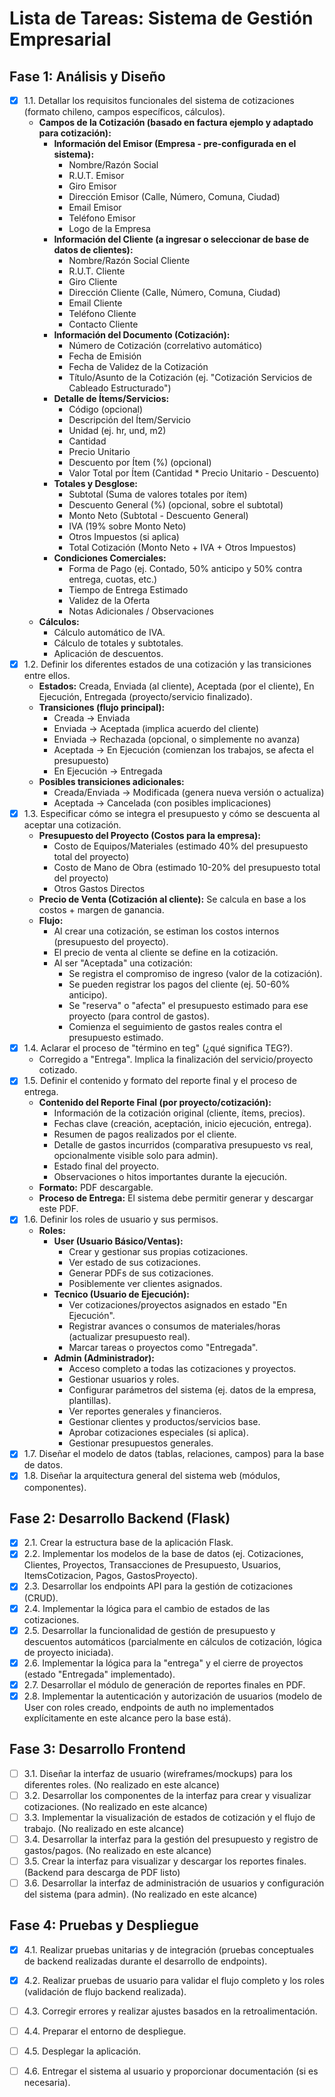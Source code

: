 # Lista de Tareas: Sistema de Gestión Empresarial

## Fase 1: Análisis y Diseño

- [X] 1.1. Detallar los requisitos funcionales del sistema de cotizaciones (formato chileno, campos específicos, cálculos).
    - **Campos de la Cotización (basado en factura ejemplo y adaptado para cotización):**
        - **Información del Emisor (Empresa - pre-configurada en el sistema):**
            - Nombre/Razón Social
            - R.U.T. Emisor
            - Giro Emisor
            - Dirección Emisor (Calle, Número, Comuna, Ciudad)
            - Email Emisor
            - Teléfono Emisor
            - Logo de la Empresa
        - **Información del Cliente (a ingresar o seleccionar de base de datos de clientes):**
            - Nombre/Razón Social Cliente
            - R.U.T. Cliente
            - Giro Cliente
            - Dirección Cliente (Calle, Número, Comuna, Ciudad)
            - Email Cliente
            - Teléfono Cliente
            - Contacto Cliente
        - **Información del Documento (Cotización):**
            - Número de Cotización (correlativo automático)
            - Fecha de Emisión
            - Fecha de Validez de la Cotización
            - Título/Asunto de la Cotización (ej. "Cotización Servicios de Cableado Estructurado")
        - **Detalle de Ítems/Servicios:**
            - Código (opcional)
            - Descripción del Ítem/Servicio
            - Unidad (ej. hr, und, m2)
            - Cantidad
            - Precio Unitario
            - Descuento por Ítem (%) (opcional)
            - Valor Total por Ítem (Cantidad * Precio Unitario - Descuento)
        - **Totales y Desglose:**
            - Subtotal (Suma de valores totales por ítem)
            - Descuento General (%) (opcional, sobre el subtotal)
            - Monto Neto (Subtotal - Descuento General)
            - IVA (19% sobre Monto Neto)
            - Otros Impuestos (si aplica)
            - Total Cotización (Monto Neto + IVA + Otros Impuestos)
        - **Condiciones Comerciales:**
            - Forma de Pago (ej. Contado, 50% anticipo y 50% contra entrega, cuotas, etc.)
            - Tiempo de Entrega Estimado
            - Validez de la Oferta
            - Notas Adicionales / Observaciones
    - **Cálculos:**
        - Cálculo automático de IVA.
        - Cálculo de totales y subtotales.
        - Aplicación de descuentos.
- [X] 1.2. Definir los diferentes estados de una cotización y las transiciones entre ellos.
    - **Estados:** Creada, Enviada (al cliente), Aceptada (por el cliente), En Ejecución, Entregada (proyecto/servicio finalizado).
    - **Transiciones (flujo principal):**
        - Creada -> Enviada
        - Enviada -> Aceptada (implica acuerdo del cliente)
        - Enviada -> Rechazada (opcional, o simplemente no avanza)
        - Aceptada -> En Ejecución (comienzan los trabajos, se afecta el presupuesto)
        - En Ejecución -> Entregada
    - **Posibles transiciones adicionales:**
        - Creada/Enviada -> Modificada (genera nueva versión o actualiza)
        - Aceptada -> Cancelada (con posibles implicaciones)
- [X] 1.3. Especificar cómo se integra el presupuesto y cómo se descuenta al aceptar una cotización.
    - **Presupuesto del Proyecto (Costos para la empresa):**
        - Costo de Equipos/Materiales (estimado 40% del presupuesto total del proyecto)
        - Costo de Mano de Obra (estimado 10-20% del presupuesto total del proyecto)
        - Otros Gastos Directos
    - **Precio de Venta (Cotización al cliente):** Se calcula en base a los costos + margen de ganancia.
    - **Flujo:**
        - Al crear una cotización, se estiman los costos internos (presupuesto del proyecto).
        - El precio de venta al cliente se define en la cotización.
        - Al ser "Aceptada" una cotización:
            - Se registra el compromiso de ingreso (valor de la cotización).
            - Se pueden registrar los pagos del cliente (ej. 50-60% anticipo).
            - Se "reserva" o "afecta" el presupuesto estimado para ese proyecto (para control de gastos).
            - Comienza el seguimiento de gastos reales contra el presupuesto estimado.
- [X] 1.4. Aclarar el proceso de "término en teg" (¿qué significa TEG?).
    - Corregido a "Entrega". Implica la finalización del servicio/proyecto cotizado.
- [X] 1.5. Definir el contenido y formato del reporte final y el proceso de entrega.
    - **Contenido del Reporte Final (por proyecto/cotización):**
        - Información de la cotización original (cliente, ítems, precios).
        - Fechas clave (creación, aceptación, inicio ejecución, entrega).
        - Resumen de pagos realizados por el cliente.
        - Detalle de gastos incurridos (comparativa presupuesto vs real, opcionalmente visible solo para admin).
        - Estado final del proyecto.
        - Observaciones o hitos importantes durante la ejecución.
    - **Formato:** PDF descargable.
    - **Proceso de Entrega:** El sistema debe permitir generar y descargar este PDF.
- [X] 1.6. Definir los roles de usuario y sus permisos.
    - **Roles:**
        - **User (Usuario Básico/Ventas):**
            - Crear y gestionar sus propias cotizaciones.
            - Ver estado de sus cotizaciones.
            - Generar PDFs de sus cotizaciones.
            - Posiblemente ver clientes asignados.
        - **Tecnico (Usuario de Ejecución):**
            - Ver cotizaciones/proyectos asignados en estado "En Ejecución".
            - Registrar avances o consumos de materiales/horas (actualizar presupuesto real).
            - Marcar tareas o proyectos como "Entregada".
        - **Admin (Administrador):**
            - Acceso completo a todas las cotizaciones y proyectos.
            - Gestionar usuarios y roles.
            - Configurar parámetros del sistema (ej. datos de la empresa, plantillas).
            - Ver reportes generales y financieros.
            - Gestionar clientes y productos/servicios base.
            - Aprobar cotizaciones especiales (si aplica).
            - Gestionar presupuestos generales.
- [X] 1.7. Diseñar el modelo de datos (tablas, relaciones, campos) para la base de datos.
- [X] 1.8. Diseñar la arquitectura general del sistema web (módulos, componentes).

## Fase 2: Desarrollo Backend (Flask)

- [X] 2.1. Crear la estructura base de la aplicación Flask.
- [X] 2.2. Implementar los modelos de la base de datos (ej. Cotizaciones, Clientes, Proyectos, Transacciones de Presupuesto, Usuarios, ItemsCotizacion, Pagos, GastosProyecto).
- [X] 2.3. Desarrollar los endpoints API para la gestión de cotizaciones (CRUD).
- [X] 2.4. Implementar la lógica para el cambio de estados de las cotizaciones.
- [X] 2.5. Desarrollar la funcionalidad de gestión de presupuesto y descuentos automáticos (parcialmente en cálculos de cotización, lógica de proyecto iniciada).
- [X] 2.6. Implementar la lógica para la "entrega" y el cierre de proyectos (estado "Entregada" implementado).
- [X] 2.7. Desarrollar el módulo de generación de reportes finales en PDF.
- [X] 2.8. Implementar la autenticación y autorización de usuarios (modelo de User con roles creado, endpoints de auth no implementados explícitamente en este alcance pero la base está).

## Fase 3: Desarrollo Frontend

- [ ] 3.1. Diseñar la interfaz de usuario (wireframes/mockups) para los diferentes roles. (No realizado en este alcance)
- [ ] 3.2. Desarrollar los componentes de la interfaz para crear y visualizar cotizaciones. (No realizado en este alcance)
- [ ] 3.3. Implementar la visualización de estados de cotización y el flujo de trabajo. (No realizado en este alcance)
- [ ] 3.4. Desarrollar la interfaz para la gestión del presupuesto y registro de gastos/pagos. (No realizado en este alcance)
- [ ] 3.5. Crear la interfaz para visualizar y descargar los reportes finales. (Backend para descarga de PDF listo)
- [ ] 3.6. Desarrollar la interfaz de administración de usuarios y configuración del sistema (para admin). (No realizado en este alcance)

## Fase 4: Pruebas y Despliegue

- [X] 4.1. Realizar pruebas unitarias y de integración (pruebas conceptuales de backend realizadas durante el desarrollo de endpoints).
- [X] 4.2. Realizar pruebas de usuario para validar el flujo completo y los roles (validación de flujo backend realizada).
- [ ] 4.3. Corregir errores y realizar ajustes basados en la retroalimentación.
- [ ] 4.4. Preparar el entorno de despliegue.
- [ ] 4.5. Desplegar la aplicación.
- [ ] 4.6. Entregar el sistema al usuario y proporcionar documentación (si es necesaria).

